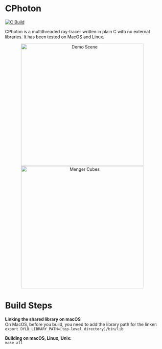 CPhoton
=======

[![C Build](https://github.com/EdwardPalmer99/cphoton/actions/workflows/c-build.yml/badge.svg)](https://github.com/EdwardPalmer99/cphoton/actions/workflows/c-build.yml)

CPhoton is a multithreaded ray-tracer written in plain C with no external libraries. It has been tested on MacOS and Linux.

<p align="center">
<img src="https://github.com/user-attachments/assets/de0dcf6c-167c-4255-b5b7-ce74d5bcdd05" width="400" title="Demo Scene">
<img src="https://github.com/user-attachments/assets/f71e121d-926a-453e-8f2b-8a45513b145d" width="400" title="Menger Cubes">
</p>

Build Steps
=======

**Linking the shared library on macOS**<br/>
On MacOS, before you build, you need to add the library path for the linker:<br /> 
`export DYLD_LIBRARY_PATH=[top-level directory]/bin/lib`

**Building on macOS, Linux, Unix:**<br/>
`make all`



